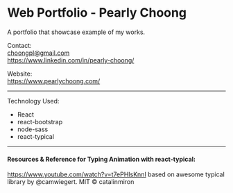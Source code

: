 # Web Portfolio - Pearly Choong
A portfolio that showcase example of my works. 


Contact: </br>
choongpl@gmail.com </br>
https://www.linkedin.com/in/pearly-choong/</br>

Website: </br>
https://www.pearlychoong.com/

----------------------------------
Technology Used: </br>
* React 
* react-bootstrap
* node-sass
* react-typical

----------------------------------
#### Resources & Reference for Typing Animation with react-typical: 
https://www.youtube.com/watch?v=t7ePHIsKnnI
based on awesome typical library by @camwiegert.
MIT © catalinmiron
